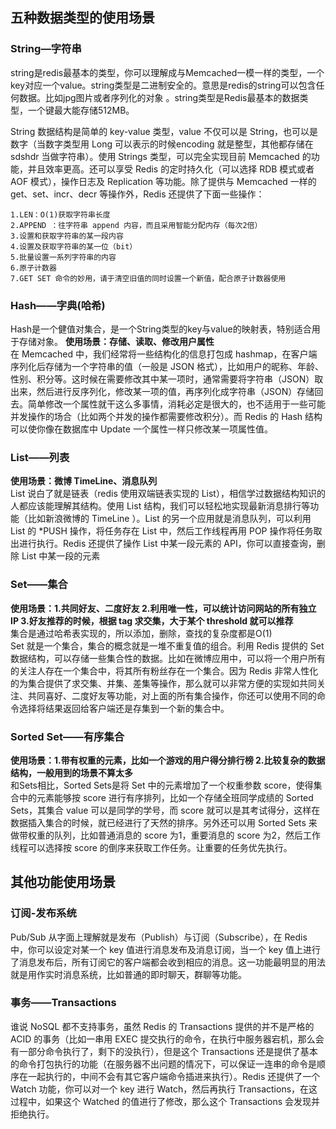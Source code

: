 ## 五种数据类型的使用场景
### String—字符串
string是redis最基本的类型，你可以理解成与Memcached一模一样的类型，一个key对应一个value。string类型是二进制安全的。意思是redis的string可以包含任何数据。比如jpg图片或者序列化的对象 。string类型是Redis最基本的数据类型，一个键最大能存储512MB。

String 数据结构是简单的 key-value 类型，value 不仅可以是 String，也可以是数字（当数字类型用 Long 可以表示的时候encoding 就是整型，其他都存储在 sdshdr 当做字符串）。使用 Strings 类型，可以完全实现目前 Memcached 的功能，并且效率更高。还可以享受 Redis 的定时持久化（可以选择 RDB 模式或者 AOF 模式），操作日志及 Replication 等功能。除了提供与 Memcached 一样的 get、set、incr、decr 等操作外，Redis 还提供了下面一些操作：
```
1.LEN：O(1)获取字符串长度                                                         
2.APPEND ：往字符串 append 内容，而且采用智能分配内存（每次2倍）
3.设置和获取字符串的某一段内容
4.设置及获取字符串的某一位（bit）
5.批量设置一系列字符串的内容
6.原子计数器
7.GET SET 命令的妙用，请于清空旧值的同时设置一个新值，配合原子计数器使用
```
### Hash——字典(哈希)
Hash是一个健值对集合，是一个String类型的key与value的映射表，特别适合用于存储对象。
**使用场景：存储、读取、修改用户属性**  
在 Memcached 中，我们经常将一些结构化的信息打包成 hashmap，在客户端序列化后存储为一个字符串的值（一般是 JSON 格式），比如用户的昵称、年龄、性别、积分等。这时候在需要修改其中某一项时，通常需要将字符串（JSON）取出来，然后进行反序列化，修改某一项的值，再序列化成字符串（JSON）存储回去。简单修改一个属性就干这么多事情，消耗必定是很大的，也不适用于一些可能并发操作的场合（比如两个并发的操作都需要修改积分）。而 Redis 的 Hash 结构可以使你像在数据库中 Update 一个属性一样只修改某一项属性值。

### List——列表
**使用场景：微博 TimeLine、消息队列**  
List 说白了就是链表（redis 使用双端链表实现的 List），相信学过数据结构知识的人都应该能理解其结构。使用 List 结构，我们可以轻松地实现最新消息排行等功能（比如新浪微博的 TimeLine ）。List 的另一个应用就是消息队列，可以利用 List 的 *PUSH 操作，将任务存在 List 中，然后工作线程再用 POP 操作将任务取出进行执行。Redis 还提供了操作 List 中某一段元素的 API，你可以直接查询，删除 List 中某一段的元素

### Set——集合
**使用场景：1.共同好友、二度好友 2.利用唯一性，可以统计访问网站的所有独立 IP 3.好友推荐的时候，根据 tag 求交集，大于某个 threshold 就可以推荐**  
集合是通过哈希表实现的，所以添加，删除，查找的复杂度都是O(1)  
Set 就是一个集合，集合的概念就是一堆不重复值的组合。利用 Redis 提供的 Set 数据结构，可以存储一些集合性的数据。比如在微博应用中，可以将一个用户所有的关注人存在一个集合中，将其所有粉丝存在一个集合。因为 Redis 非常人性化的为集合提供了求交集、并集、差集等操作，那么就可以非常方便的实现如共同关注、共同喜好、二度好友等功能，对上面的所有集合操作，你还可以使用不同的命令选择将结果返回给客户端还是存集到一个新的集合中。

### Sorted Set——有序集合
**使用场景：1.带有权重的元素，比如一个游戏的用户得分排行榜 2.比较复杂的数据结构，一般用到的场景不算太多**  
和Sets相比，Sorted Sets是将 Set 中的元素增加了一个权重参数 score，使得集合中的元素能够按 score 进行有序排列，比如一个存储全班同学成绩的 Sorted Sets，其集合 value 可以是同学的学号，而 score 就可以是其考试得分，这样在数据插入集合的时候，就已经进行了天然的排序。另外还可以用 Sorted Sets 来做带权重的队列，比如普通消息的 score 为1，重要消息的 score 为2，然后工作线程可以选择按 score 的倒序来获取工作任务。让重要的任务优先执行。

## 其他功能使用场景

### 订阅-发布系统
Pub/Sub 从字面上理解就是发布（Publish）与订阅（Subscribe），在 Redis 中，你可以设定对某一个 key 值进行消息发布及消息订阅，当一个 key 值上进行了消息发布后，所有订阅它的客户端都会收到相应的消息。这一功能最明显的用法就是用作实时消息系统，比如普通的即时聊天，群聊等功能。

### 事务——Transactions
谁说 NoSQL 都不支持事务，虽然 Redis 的 Transactions 提供的并不是严格的 ACID 的事务（比如一串用 EXEC 提交执行的命令，在执行中服务器宕机，那么会有一部分命令执行了，剩下的没执行），但是这个 Transactions 还是提供了基本的命令打包执行的功能（在服务器不出问题的情况下，可以保证一连串的命令是顺序在一起执行的，中间不会有其它客户端命令插进来执行）。Redis 还提供了一个 Watch 功能，你可以对一个 key 进行 Watch，然后再执行 Transactions，在这过程中，如果这个 Watched 的值进行了修改，那么这个 Transactions 会发现并拒绝执行。
